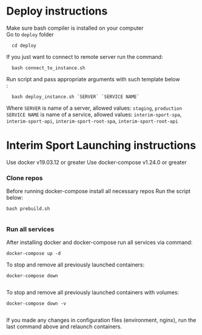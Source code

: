 # Deploy instructions
Make sure bash compiler is installed on your computer<br />
Go to `deploy` folder<br />
```
  cd deploy
```
If you just want to connect to remote server run the command: <br />
```
  bash connect_to_instance.sh
```
Run script and pass appropriate arguments with such template below<br />:
```
  bash deploy_instance.sh `SERVER` `SERVICE NAME`
```
Where `SERVER` is name of a server, allowed values: 
`staging`, 
`production` <br />
`SERVICE NAME` is name of a service, allowed values: 
`interim-sport-spa`,
`interim-sport-api`, 
`interim-sport-root-spa`,
`interim-sport-root-api`<br />

# Interim Sport Launching instructions

Use docker v19.03.12 or greater
Use docker-compose v1.24.0 or greater 


### Clone repos

Before running docker-compose install all necessary repos
Run the script below: 
```
bash prebuild.sh
 
```

### Run all services

After installing docker and docker-compose run all services via command:
```
docker-compose up -d

```
To stop and remove all previously launched containers:
```
docker-compose down
 
```

To stop and remove all previously launched containers with volumes:
```
docker-compose down -v
 
```
If you made any changes in configuration files (environment, nginx), run the  last command above and relaunch containers.
